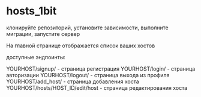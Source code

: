 # hosts_1bit

клонируйте репозиторий, установите зависимости, выполните миграции, запустите сервер

На главной странице отображается список ваших хостов

доступные эндпоинты:

YOURHOST/signup/ - страница регистрация
YOURHOST/login/ - страница авторизации
YOURHOST/logout/ - страница выхода из профиля
YOURHOST/add_host/ - страница добавления хоста
YOURHOST/hosts/HOST_ID/edit/host - страница редактирования хоста
